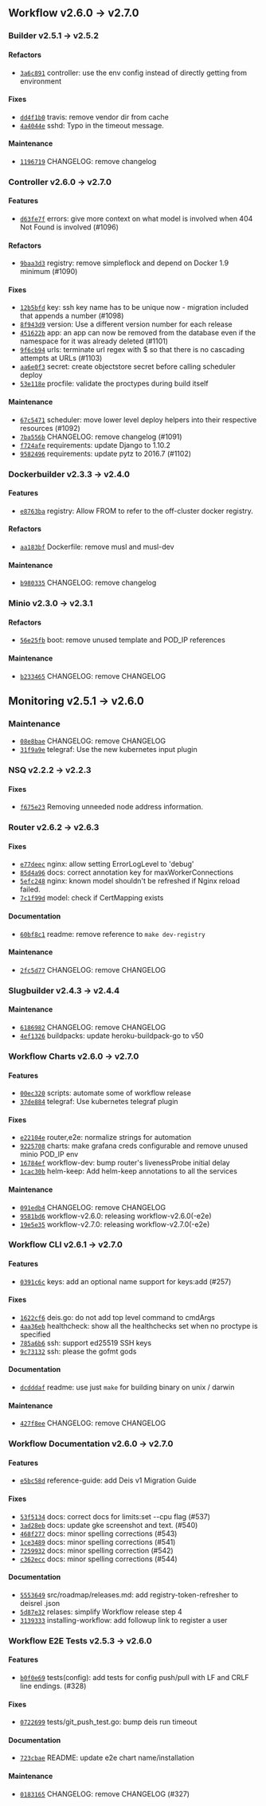 ## Workflow v2.6.0 -> v2.7.0


### Builder v2.5.1 -> v2.5.2

#### Refactors

- [`3a6c891`](https://github.com/deiscc/builder/commit/3a6c891d4372d26e89d6ed1e9ac26c7a1f75322c) controller: use the env config instead of directly getting from environment

#### Fixes

- [`dd4f1b0`](https://github.com/deiscc/builder/commit/dd4f1b00e694b4893f6339492facf0e45a124709) travis: remove vendor dir from cache
- [`4a4044e`](https://github.com/deiscc/builder/commit/4a4044ebadade52c0e394a9b1943af3fc980ddf1) sshd: Typo in the timeout message.

#### Maintenance

- [`1196719`](https://github.com/deiscc/builder/commit/11967199b0ae86e401886b92c7222c38857ad0e1) CHANGELOG: remove changelog


### Controller v2.6.0 -> v2.7.0

#### Features

- [`d63fe7f`](https://github.com/deiscc/controller/commit/d63fe7f2fa44897235eb1b017d8b6cbf80136bae) errors: give more context on what model is involved when 404 Not Found is involved (#1096)

#### Refactors

- [`9baa3d3`](https://github.com/deiscc/controller/commit/9baa3d3220cf18f5251716913ccb38099e5a1734) registry: remove simpleflock and depend on Docker 1.9 minimum (#1090)

#### Fixes

- [`12b5bfd`](https://github.com/deiscc/controller/commit/12b5bfd1b1a73c70ec3669ac6296f18d58153edb) key: ssh key name has to be unique now - migration included that appends a number (#1098)
- [`8f943d9`](https://github.com/deiscc/controller/commit/8f943d906d0defd73c7428b408852f445aaac4fd) version: Use a different version number for each release
- [`451622b`](https://github.com/deiscc/controller/commit/451622b5075cb2a67a02f0089f92a6ab5d298ced) app: an app can now be removed from the database even if the namespace for it was already deleted (#1101)
- [`9f6cb94`](https://github.com/deiscc/controller/commit/9f6cb94de0bf1fa6817302dd041ea173a76d08d0) urls: terminate url regex with $ so that there is no cascading attempts at URLs (#1103)
- [`aa6e0f3`](https://github.com/deiscc/controller/commit/aa6e0f3d2e0291103c59bdfd2a020ede79e4d109) secret: create objectstore  secret before calling scheduler deploy
- [`53e118e`](https://github.com/deiscc/controller/commit/53e118ead55539a2c8e9660137d2cedf5c9e483b) procfile: validate the proctypes during build itself

#### Maintenance

- [`67c5471`](https://github.com/deiscc/controller/commit/67c547124681357fd8c86a5fd8d4b2de98e03d6b) scheduler: move lower level deploy helpers into their respective resources (#1092)
- [`7ba556b`](https://github.com/deiscc/controller/commit/7ba556b4219ce7e7251b055883be6bcfd3dd496d) CHANGELOG: remove changelog (#1091)
- [`f724afe`](https://github.com/deiscc/controller/commit/f724afe5fd612515b36d85ac3214ed6a233a269d) requirements: update Django to 1.10.2
- [`9582496`](https://github.com/deiscc/controller/commit/95824969268c4536b5517e527c24959661832b1c) requirements: update pytz to 2016.7 (#1102)


### Dockerbuilder v2.3.3 -> v2.4.0

#### Features

- [`e8763ba`](https://github.com/deiscc/dockerbuilder/commit/e8763ba4e6f9feedacccfc69afd79c58013c2d0f) registry: Allow FROM to refer to the off-cluster docker registry.

#### Refactors

- [`aa183bf`](https://github.com/deiscc/dockerbuilder/commit/aa183bf116528e9d94fb258b3945595eb4cf1f9a) Dockerfile: remove musl and musl-dev

#### Maintenance

- [`b980335`](https://github.com/deiscc/dockerbuilder/commit/b9803354133aaae03f72c1fb4fc4b3ab516b9604) CHANGELOG: remove changelog


### Minio v2.3.0 -> v2.3.1

#### Refactors

- [`56e25fb`](https://github.com/deiscc/minio/commit/56e25fb8a9f4711bdf41e0a1bcb6b1d254d38ecf) boot: remove unused template and POD_IP references

#### Maintenance

- [`b233465`](https://github.com/deiscc/minio/commit/b2334656c5bd7a6083d2359458995b5459da6df7) CHANGELOG: remove CHANGELOG


## Monitoring v2.5.1 -> v2.6.0

### Maintenance

- [`08e8bae`](https://github.com/deiscc/monitor/commit/08e8bae631d195bb96866b973fcd00e633f06dcb) CHANGELOG: remove CHANGELOG
- [`31f9a9e`](https://github.com/deiscc/monitor/commit/31f9a9e3e8a68d60c6c7f5015aa65d9028b62bd0) telegraf: Use the new kubernetes input plugin


### NSQ v2.2.2 -> v2.2.3

#### Fixes

- [`f675e23`](https://github.com/deiscc/nsq/commit/f675e23913bd70f5fdda2780319869ca9200ec2f) Removing unneeded node address information.


### Router v2.6.2 -> v2.6.3

#### Fixes

- [`e77deec`](https://github.com/deiscc/router/commit/e77deec6e6852fb71da73eb3b1b5dc46ea4ee38a) nginx: allow setting ErrorLogLevel to 'debug'
- [`85d4a96`](https://github.com/deiscc/router/commit/85d4a965280c93e0ec780bf6eb952564d5416b6e) docs: correct annotation key for maxWorkerConnections
- [`5efc248`](https://github.com/deiscc/router/commit/5efc2480608b7ef1c6ac59a3d37bc5e774aa9d7a) nginx: known model shouldn't be refreshed if Nginx reload failed.
- [`7c1f99d`](https://github.com/deiscc/router/commit/7c1f99d32ef18ae040faaed195ecb844dd7741db) model: check if CertMapping exists

#### Documentation

- [`60bf8c1`](https://github.com/deiscc/router/commit/60bf8c108592bc3d7c7ce0f7c5fdbfa52cfc1b89) readme: remove reference to `make dev-registry`

#### Maintenance

- [`2fc5d77`](https://github.com/deiscc/router/commit/2fc5d772286b091709d62272fa9e4c3dfe8dee61) CHANGELOG: remove CHANGELOG


### Slugbuilder v2.4.3 -> v2.4.4

#### Maintenance

- [`6186982`](https://github.com/deiscc/slugbuilder/commit/6186982486ec8b76b05ae0513253d33888c3a885) CHANGELOG: remove CHANGELOG
- [`4ef1326`](https://github.com/deiscc/slugbuilder/commit/4ef13265d4d155356641d0437ffc819ba77bed5b) buildpacks: update heroku-buildpack-go to v50


### Workflow Charts v2.6.0 -> v2.7.0

#### Features

- [`00ec320`](https://github.com/deiscc/charts/commit/00ec320ee81a03f9ae11d12b6089f3794aba6585) scripts: automate some of workflow release
- [`37de884`](https://github.com/deiscc/charts/commit/37de884cd1e18092b45e2785fc4087491a948beb) telegraf: Use kubernetes telegraf plugin

#### Fixes

- [`e22104e`](https://github.com/deiscc/charts/commit/e22104ee329a50f2cda5f079e66fff8e5c946fde) router,e2e: normalize strings for automation
- [`9225708`](https://github.com/deiscc/charts/commit/92257082bc50b2b55c6d8579186d82f3e45b0209) charts: make grafana creds configurable and remove unused minio POD_IP env
- [`16784ef`](https://github.com/deiscc/charts/commit/16784ef2c79830ac4f6147fc8de24ebb37ba574f) workflow-dev: bump router's livenessProbe initial delay
- [`1cac30b`](https://github.com/deiscc/charts/commit/1cac30bf782f385667fcff7f0096a34395df1241) helm-keep: Add helm-keep annotations to all the services

#### Maintenance

- [`091edb4`](https://github.com/deiscc/charts/commit/091edb4f2a5bf6add7c5ec1b980ea6a0a2d8509f) CHANGELOG: remove CHANGELOG
- [`9581bd6`](https://github.com/deiscc/charts/commit/9581bd6bf5c2def583baca73765524fdd71ad77c) workflow-v2.6.0: releasing workflow-v2.6.0(-e2e)
- [`19e5e35`](https://github.com/deiscc/charts/commit/19e5e35c159e54b57426b83a90d8e2ebb8b45316) workflow-v2.7.0: releasing workflow-v2.7.0(-e2e)


### Workflow CLI v2.6.1 -> v2.7.0

#### Features

- [`0391c6c`](https://github.com/deiscc/workflow-cli/commit/0391c6c2d9971c13cf7ebc933c25476942dbc200) keys: add an optional name support for keys:add (#257)

#### Fixes

- [`1622cf6`](https://github.com/deiscc/workflow-cli/commit/1622cf6ede6f7972ef42d351b9f7f479cb06e546) deis.go: do not add top level command to cmdArgs
- [`4aa36eb`](https://github.com/deiscc/workflow-cli/commit/4aa36eb9468b686d1f438dc3d007935b09f54bf2) healthcheck: show all the healthchecks set when no proctype is specified
- [`785a6b6`](https://github.com/deiscc/workflow-cli/commit/785a6b60c77b0f42c00d24bd946ee3dbf4f532a1) ssh: support ed25519 SSH keys
- [`9c73132`](https://github.com/deiscc/workflow-cli/commit/9c73132ae0a30166fc01227926bb7dfd01a19857) ssh: please the gofmt gods

#### Documentation

- [`dcdddaf`](https://github.com/deiscc/workflow-cli/commit/dcdddaf737c469ecb08121bf830be234657dbb1d) readme: use just `make` for building binary on unix / darwin

#### Maintenance

- [`427f8ee`](https://github.com/deiscc/workflow-cli/commit/427f8ee41bda4107aa12abe6dcd9ffdab3628529) CHANGELOG: remove CHANGELOG


### Workflow Documentation v2.6.0 -> v2.7.0

#### Features

- [`e5bc58d`](https://github.com/deiscc/workflow/commit/e5bc58d6f72b79e5499551e38564efd4d3bdd382) reference-guide: add Deis v1 Migration Guide

#### Fixes

- [`53f5134`](https://github.com/deiscc/workflow/commit/53f51346effdf5e093a8ef948f6956f60da0e58d) docs: correct docs for limits:set --cpu flag (#537)
- [`3ad28eb`](https://github.com/deiscc/workflow/commit/3ad28eb42899f5ad8d43cdd8de0d8503e003671b) docs: update gke screenshot and text. (#540)
- [`468f277`](https://github.com/deiscc/workflow/commit/468f2774d1a52bc0ae97eb9acc5e76f699600db6) docs: minor spelling corrections (#543)
- [`1ce3489`](https://github.com/deiscc/workflow/commit/1ce3489da785e82347c7d21392500a3c2555055e) docs: minor spelling corrections (#541)
- [`7259932`](https://github.com/deiscc/workflow/commit/72599326278c0cd2bcff01f539e59e9582f9e694) docs: minor spelling correction (#542)
- [`c362ecc`](https://github.com/deiscc/workflow/commit/c362ecc7012217534e61bd05f77f261595ce380b) docs: minor spelling corrections (#544)

#### Documentation

- [`5553649`](https://github.com/deiscc/workflow/commit/55536493f19d4cbfb02033867de872dccf431121) src/roadmap/releases.md: add registry-token-refresher to deisrel .json
- [`5d87e32`](https://github.com/deiscc/workflow/commit/5d87e32b0ddf05ce06d1981f22558aa0b1fd0958) relases: simplify Workflow release step 4
- [`3139333`](https://github.com/deiscc/workflow/commit/3139333a19524feb6b1416393fe4e69720b65c66) installing-workflow: add followup link to register a user


### Workflow E2E Tests v2.5.3 -> v2.6.0

#### Features

- [`b0f0e69`](https://github.com/deiscc/workflow-e2e/commit/b0f0e69d4fbdaa63a8a273b63dda5851243b8f3d) tests(config): add tests for config push/pull with LF and CRLF line endings. (#328)

#### Fixes

- [`0722699`](https://github.com/deiscc/workflow-e2e/commit/0722699cba91567959ced114e9d0af37fc593d72) tests/git_push_test.go: bump deis run timeout

#### Documentation

- [`723cbae`](https://github.com/deiscc/workflow-e2e/commit/723cbaea8cd95015d66e85706c5118c9113f62dd) README: update e2e chart name/installation

#### Maintenance

- [`0183165`](https://github.com/deiscc/workflow-e2e/commit/0183165b53309ba6c8479615828f17dd32580f45) CHANGELOG: remove CHANGELOG (#327)
